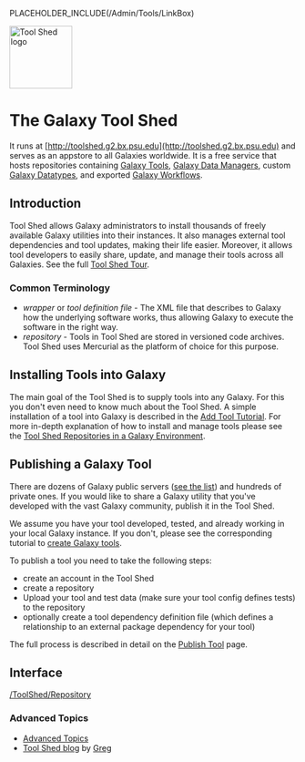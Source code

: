 PLACEHOLDER_INCLUDE(/Admin/Tools/LinkBox)
<div class='right'> <a href='/ToolShed'><img src='/Images/Logos/ToolShed.jpg' alt='Tool Shed logo' height="110px" /></a> 
</div>

# The Galaxy Tool Shed

It runs at [http://toolshed.g2.bx.psu.edu](http://toolshed.g2.bx.psu.edu) and serves as an appstore to all Galaxies worldwide. It is a free service that hosts repositories containing [Galaxy Tools](/src/Admin/Tools/index.md), [Galaxy Data Managers](/src/Admin/Tools/DataManagers/index.md), custom [Galaxy Datatypes](/src/Admin/Datatypes/index.md), and exported [Galaxy Workflows](/src/Learn/AdvancedWorkflow/index.md).

## Introduction
Tool Shed allows Galaxy administrators to install thousands of freely available Galaxy utilities into their instances. It also manages external tool dependencies and tool updates, making their life easier. Moreover, it allows tool developers to easily share, update, and manage their tools across all Galaxies. See the full [Tool Shed Tour](/src/ToolShed/Tour/index.md).

### Common Terminology
* *wrapper* or *tool definition file* - The XML file that describes to Galaxy how the underlying software works, thus allowing Galaxy to execute the software in the right way.
* *repository* - Tools in Tool Shed are stored in versioned code archives. Tool Shed uses Mercurial as the platform of choice for this purpose.

## Installing Tools into Galaxy
The main goal of the Tool Shed is to supply tools into any Galaxy. For this you don't even need to know much about the Tool Shed. A simple installation of a tool into Galaxy is described in the [Add Tool Tutorial](/src/Admin/Tools/AddToolFromToolShedTutorial/index.md). For more in-depth explanation of how to install and manage tools please see the 
[Tool Shed Repositories in a Galaxy Environment](/src/InstallingRepositories/index.md).

## Publishing a Galaxy Tool
There are dozens of Galaxy public servers ([see the list](/src/PublicGalaxyServers/index.md)) and hundreds of private ones. If you would like to share a Galaxy utility that you've developed with the vast Galaxy community, publish it in the Tool Shed.

We assume you have your tool developed, tested, and already working in your local Galaxy instance. If you don't, please see the corresponding tutorial to [create Galaxy tools](/src/Admin/Tools/AddToolTutorial/index.md).

To publish a tool you need to take the following steps:
* create an account in the Tool Shed
* create a repository
* Upload your tool and test data (make sure your tool config defines tests) to the repository
* optionally create a tool dependency definition file (which defines a relationship to an external package dependency for your tool)

The full process is described in detail on the [Publish Tool](/src/ToolShed/PublishTool/index.md) page.

## Interface
[/ToolShed/Repository](/src/ToolShed/Repository/index.md)
### Advanced Topics

* [Advanced Topics](/src/ToolShedAdvancedTopics/index.md)
* [Tool Shed blog](http://gregvonkuster.org) by [Greg](/src/greg_vonkuster/index.md)
